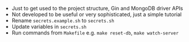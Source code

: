 - Just to get used to the project structure, Gin and MongoDB driver APIs
- Not developed to be useful or very sophisticated, just a simple tutorial
- Rename `secrets.example.sh` to `secrets.sh`
- Update variables in `secrets.sh`
- Run commands from `Makefile` e.g. `make reset-db`, `make watch-server`
